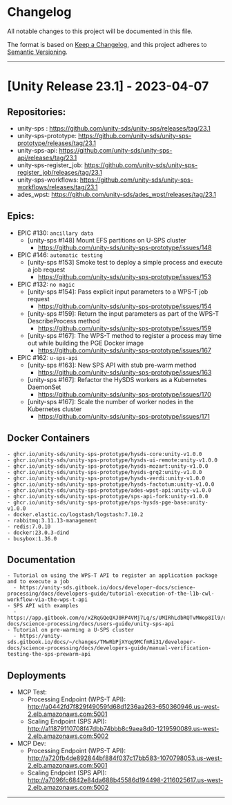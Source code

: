 # Changelog

All notable changes to this project will be documented in this file.

The format is based on [Keep a Changelog](https://keepachangelog.com/en/1.0.0/),
and this project adheres to [Semantic Versioning](https://semver.org/spec/v2.0.0.html).

--------
# [Unity Release 23.1] - 2023-04-07

## Repositories:
- unity-sps : https://github.com/unity-sds/unity-sps/releases/tag/23.1
- unity-sps-prototype: https://github.com/unity-sds/unity-sps-prototype/releases/tag/23.1
- unity-sps-api: https://github.com/unity-sds/unity-sps-api/releases/tag/23.1
- unity-sps-register_job: https://github.com/unity-sds/unity-sps-register_job/releases/tag/23.1
- unity-sps-workflows: https://github.com/unity-sds/unity-sps-workflows/releases/tag/23.1
- ades_wpst: https://github.com/unity-sds/ades_wpst/releases/tag/23.1


## Epics:
- EPIC #130: `ancillary data`
    - [unity-sps #148] Mount EFS partitions on U-SPS cluster
      - https://github.com/unity-sds/unity-sps-prototype/issues/148
- EPIC #146: `automatic testing`
    - [unity-sps #153] Smoke test to deploy a simple process and execute a job request
      - https://github.com/unity-sds/unity-sps-prototype/issues/153
- EPIC #132: `no magic`
    - [unity-sps #154]: Pass explicit input parameters to a WPS-T job request
      - https://github.com/unity-sds/unity-sps-prototype/issues/154
    - [unity-sps #159]: Return the input parameters as part of the WPS-T DescribeProcess method
      - https://github.com/unity-sds/unity-sps-prototype/issues/159
    - [unity-sps #167]: The WPS-T method to register a process may time out while building the PGE Docker image 
      - https://github.com/unity-sds/unity-sps-prototype/issues/167
- EPIC #162: `u-sps-api`
    - [unity-sps #163]: New SPS API with stub pre-warm method
      - https://github.com/unity-sds/unity-sps-prototype/issues/163
    - [unity-sps #167]: Refactor the HySDS workers as a Kubernetes DaemonSet
      - https://github.com/unity-sds/unity-sps-prototype/issues/170
    - [unity-sps #167]: Scale the number of worker nodes in the Kubernetes cluster
      - https://github.com/unity-sds/unity-sps-prototype/issues/171
    
## Docker Containers
    - ghcr.io/unity-sds/unity-sps-prototype/hysds-core:unity-v1.0.0
    - ghcr.io/unity-sds/unity-sps-prototype/hysds-ui-remote:unity-v1.0.0
    - ghcr.io/unity-sds/unity-sps-prototype/hysds-mozart:unity-v1.0.0
    - ghcr.io/unity-sds/unity-sps-prototype/hysds-grq2:unity-v1.0.0
    - ghcr.io/unity-sds/unity-sps-prototype/hysds-verdi:unity-v1.0.0
    - ghcr.io/unity-sds/unity-sps-prototype/hysds-factotum:unity-v1.0.0
    - ghcr.io/unity-sds/unity-sps-prototype/ades-wpst-api:unity-v1.0.0
    - ghcr.io/unity-sds/unity-sps-prototype/sps-api-fork:unity-v1.0.0
    - ghcr.io/unity-sds/unity-sps-prototype/sps-hysds-pge-base:unity-v1.0.0
    - docker.elastic.co/logstash/logstash:7.10.2
    - rabbitmq:3.11.13-management
    - redis:7.0.10
    - docker:23.0.3-dind
    - busybox:1.36.0

## Documentation
    - Tutorial on using the WPS-T API to register an application package and to execute a job
      - https://unity-sds.gitbook.io/docs/developer-docs/science-processing/docs/developers-guide/tutorial-execution-of-the-l1b-cwl-workflow-via-the-wps-t-api
    - SPS API with examples
      - https://app.gitbook.com/o/xZRqGQeQXJ0RP4VMj7Lq/s/UMIRhLdbRQTvMWop8Il9/developer-docs/science-processing/docs/users-guide/unity-sps-api
    - Tutorial on pre-warming a U-SPS cluster
      - https://unity-sds.gitbook.io/docs/~/changes/TMwRbPjXYqq9MCfmRi31/developer-docs/science-processing/docs/developers-guide/manual-verification-testing-the-sps-prewarm-api

## Deployments
   - MCP Test:
     - Processing Endpoint (WPS-T API): http://a0442fd7f829f49059fd68d1236aa263-650360946.us-west-2.elb.amazonaws.com:5001
     - Scaling Endpoint (SPS API): http://a11879110708f47dbb74bbb8c9aea8d0-1219590089.us-west-2.elb.amazonaws.com:5002
   - MCP Dev:
     - Processing Endpoint (WPS-T API): http://a720fb4de892844bf884f037c17bb583-1070798053.us-west-2.elb.amazonaws.com:5001
     - Scaling Endpoint (SPS API): http://a7096fc6842e84da688b45586d194498-2116025617.us-west-2.elb.amazonaws.com:5002
 
  
------------
